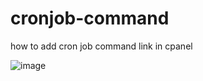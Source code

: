 # cronjob-command
how to add cron job command link in cpanel

![image](https://github.com/user-attachments/assets/1c5965c0-0960-42ac-878e-3d9ea504fa07)
